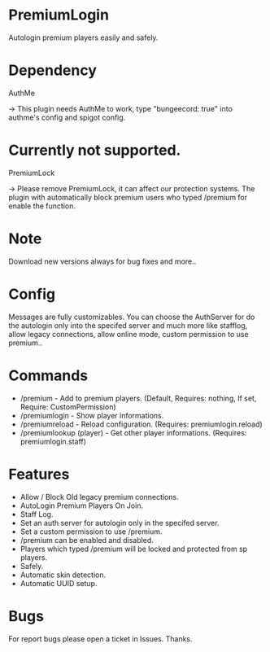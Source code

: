 # PremiumLogin
Autologin premium players easily and safely. 

# Dependency
AuthMe

-> This plugin needs AuthMe to work, type "bungeecord: true" into authme's config and spigot config.

# Currently not supported.
PremiumLock

-> Please remove PremiumLock, it can affect our protection systems.
The plugin with automatically block premium users who typed /premium for enable the function.

# Note
Download new versions always for bug fixes and more..

# Config
Messages are fully customizables.
You can choose the AuthServer for do the autologin only into the specifed server and much more like stafflog, allow legacy connections, allow online mode, custom permission to use premium..

# Commands

- /premium - Add to premium players. (Default, Requires: nothing, If set, Require: CustomPermission)
- /premiumlogin - Show player informations.
- /premiumreload - Reload configuration. (Requires: premiumlogin.reload)
- /premiumlookup (player) - Get other player informations. (Requires: premiumlogin.staff)

# Features
- Allow / Block Old legacy premium connections.
- AutoLogin Premium Players On Join.
- Staff Log.
- Set an auth server for autologin only in the specifed server.
- Set a custom permission to use /premium.
- /premium can be enabled and disabled.
- Players which typed /premium will be locked and protected from sp players.
- Safely.
- Automatic skin detection.
- Automatic UUID setup.

# Bugs
For report bugs please open a ticket in Issues. Thanks.
